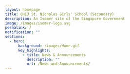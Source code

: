 ```yaml
---
layout: homepage
title: CHIJ St. Nicholas Girls' School (Secondary)
description: An Isomer site of the Singapore Government
image: /images/isomer-logo.svg
permalink: /
notification: ""
sections:
  - hero:
      background: /images/Home.gif
      key_highlights:
        - title: News & Announcements
          description: ""
          url: /News-and-Announcements/
---
```

